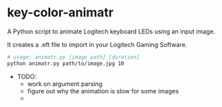 # key-color-animatr
A Python script to animate Logitech keyboard LEDs using an input image.

It creates a .eft file to import in your Logitech Gaming Software.

```bash
# usage: animatr.py [image path] [duration]
python animatr.py path/to/image.jpg 10
```

* TODO:
    * work on argument parsing
    * figure out why the animation is slow for some images
    * 


